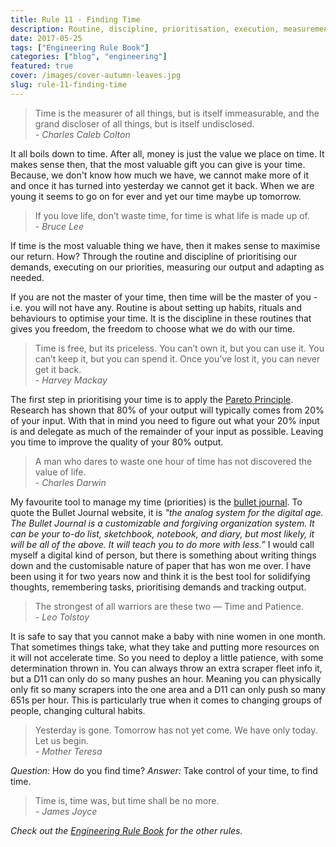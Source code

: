 ```yaml
---
title: Rule 11 - Finding Time
description: Routine, discipline, prioritisation, execution, measurement and adaption.
date: 2017-05-25
tags: ["Engineering Rule Book"]
categories: ["blog", "engineering"]
featured: true
cover: /images/cover-autumn-leaves.jpg
slug: rule-11-finding-time
---
```


> Time is the measurer of all things, but is itself immeasurable, and the grand discloser of all things, but is itself undisclosed. <br/><cite> - Charles Caleb Colton</cite>

It all boils down to time. After all, money is just the value we place on time. It makes sense then, that the most valuable gift you can give is your time. Because, we don't know how much we have, we cannot make more of it and once it has turned into yesterday we cannot get it back. When we are young it seems to go on for ever and yet our time maybe up tomorrow.

> If you love life, don’t waste time, for time is what life is made up of. <br/><cite>- Bruce Lee</cite>

If time is the most valuable thing we have, then it makes sense to maximise our return. How? Through the routine and discipline of prioritising our demands, executing on our priorities, measuring our output and adapting as needed.

If you are not the master of your time, then time will be the master of you - i.e. you will not have any. Routine is about setting up habits, rituals and behaviours to optimise your time. It is the discipline in these routines that gives you freedom, the freedom to choose what we do with our time.

> Time is free, but its priceless. You can’t own it, but you can use it. You can’t keep it, but you can spend it. Once you’ve lost it, you can never get it back. <br/><cite>- Harvey Mackay</cite>

The first step in prioritising your time is to apply the [Pareto Principle](https://en.wikipedia.org/wiki/Pareto_principle). Research has shown that
80% of your output will typically comes from 20% of your input. With that in mind you need to figure out what your 20% input is and delegate as much of the remainder of your input as possible. Leaving you time to improve the quality of your 80% output.

> A man who dares to waste one hour of time has not discovered the value of life. <br/><cite>- Charles Darwin</cite>

My favourite tool to manage my time (priorities) is the [bullet journal](http://bulletjournal.com/). To quote the Bullet Journal website, it is _"the analog system for the digital age. The Bullet Journal is a customizable and forgiving organization system. It can be your to-do list, sketchbook, notebook, and diary, but most likely, it will be all of the above. It will teach you to do more with less.”_ I would call myself a digital kind of person, but there is something about writing things down and the customisable nature of paper that has won me over. I have been using it for two years now and think it is the best tool for solidifying thoughts, remembering tasks, prioritising demands and tracking output. 

> The strongest of all warriors are these two — Time and Patience. <br/><cite>- Leo Tolstoy</cite>

It is safe to say that you cannot make a baby with nine women in one month. That sometimes things take, what they take and putting more resources on it will not accelerate time. So you need to deploy a little patience, with some determination thrown in. You can always throw an extra scraper fleet info it, but a D11 can only do so many pushes an hour. Meaning you can physically only fit so many scrapers into the one area and a D11 can only push so many 651s per hour. This is particularly true when it comes to changing groups of people, changing cultural habits.

> Yesterday is gone. Tomorrow has not yet come. We have only today. Let us begin. <br/><cite>- Mother Teresa<cite>

_Question:_ How do you find time?
_Answer:_ Take control of your time, to find time.

[^pareto]: [The Pareto Principle]

> Time is, time was, but time shall be no more. <br/><cite>- James Joyce</cite>

_Check out the [Engineering Rule Book](https://ianteda.com/engineering/rule-book.html) for the other rules._